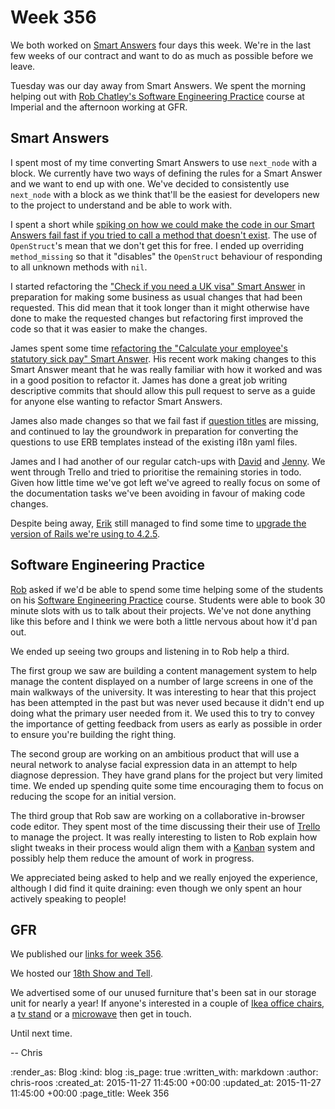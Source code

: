 Week 356
========

We both worked on [Smart Answers][smart-answers] four days this week. We're in the last few weeks of our contract and want to do as much as possible before we leave.

Tuesday was our day away from Smart Answers. We spent the morning helping out with [Rob Chatley's Software Engineering Practice][rbc-302] course at Imperial and the afternoon working at GFR.

## Smart Answers

I spent most of my time converting Smart Answers to use `next_node` with a block. We currently have two ways of defining the rules for a Smart Answer and we want to end up with one. We've decided to consistently use `next_node` with a block as we think that'll be the easiest for developers new to the project to understand and be able to work with.

I spent a short while [spiking on how we could make the code in our Smart Answers fail fast if you tried to call a method that doesn't exist][pr-2071]. The use of `OpenStruct`'s mean that we don't get this for free. I ended up overriding `method_missing` so that it "disables" the `OpenStruct` behaviour of responding to all unknown methods with `nil`.

I started refactoring the ["Check if you need a UK visa" Smart Answer][check-uk-visa] in preparation for making some business as usual changes that had been requested. This did mean that it took longer than it might otherwise have done to make the requested changes but refactoring first improved the code so that it was easier to make the changes.

James spent some time [refactoring the "Calculate your employee's statutory sick pay" Smart Answer][pr-2068]. His recent work making changes to this Smart Answer meant that he was really familiar with how it worked and was in a good position to refactor it. James has done a great job writing descriptive commits that should allow this pull request to serve as a guide for anyone else wanting to refactor Smart Answers.

James also made changes so that we fail fast if [question titles][pr-2075] are missing, and continued to lay the groundwork in preparation for converting the questions to use ERB templates instead of the existing i18n yaml files.

James and I had another of our regular catch-ups with [David][david-singleton] and [Jenny][jenny-duckett]. We went through Trello and tried to prioritise the remaining stories in todo. Given how little time we've got left we've agreed to really focus on some of the documentation tasks we've been avoiding in favour of making code changes.

Despite being away, [Erik][erik-eide] still managed to find some time to [upgrade the version of Rails we're using to 4.2.5][pr-2084].

## Software Engineering Practice

[Rob][rob-chatley] asked if we'd be able to spend some time helping some of the students on his [Software Engineering Practice][rbc-302] course. Students were able to book 30 minute slots with us to talk about their projects. We've not done anything like this before and I think we were both a little nervous about how it'd pan out.

We ended up seeing two groups and listening in to Rob help a third.

The first group we saw are building a content management system to help manage the content displayed on a number of large screens in one of the main walkways of the university. It was interesting to hear that this project has been attempted in the past but was never used because it didn't end up doing what the primary user needed from it. We used this to try to convey the importance of getting feedback from users as early as possible in order to ensure you're building the right thing.

The second group are working on an ambitious product that will use a neural network to analyse facial expression data in an attempt to help diagnose depression. They have grand plans for the project but very limited time. We ended up spending quite some time encouraging them to focus on reducing the scope for an initial version.

The third group that Rob saw are working on a collaborative in-browser code editor. They spent most of the time discussing their their use of [Trello][trello] to manage the project. It was really interesting to listen to Rob explain how slight tweaks in their process would align them with a [Kanban][kanban] system and possibly help them reduce the amount of work in progress.

We appreciated being asked to help and we really enjoyed the experience, although I did find it quite draining: even though we only spent an hour actively speaking to people!

## GFR

We published our [links for week 356][week-356-links].

We hosted our [18th Show and Tell][show-and-tell-18].

We advertised some of our unused furniture that's been sat in our storage unit for nearly a year! If anyone's interested in a couple of [Ikea office chairs][gumtree-ikea-chair], a [tv stand][gumtree-tv-stand] or a [microwave][gumtree-microwave] then get in touch.

Until next time.

-- Chris

[check-uk-visa]: https://www.gov.uk/check-uk-visa
[david-singleton]: http://dsingleton.co.uk/
[erik-eide]: https://github.com/erik-eide
[gumtree-ikea-chair]: https://www.gumtree.com/p/for-sale/2-x-ikea-vilgotnominell-swivel-chairs-with-nominell-armrests/1141696958
[gumtree-microwave]: https://www.gumtree.com/p/for-sale/sanyo-em-g255aw-microwave-oven/1141696290
[gumtree-tv-stand]: https://www.gumtree.com/p/for-sale/fs1040-2m-tall-tv-trolley-floor-stand-w-mounting-bracket-for-lcdplasma-tvs-glass-shelves/1141683137
[jenny-duckett]: https://twitter.com/jenny_duckett
[kanban]: https://en.wikipedia.org/wiki/Kanban
[pr-2068]: https://github.com/alphagov/smart-answers/pull/2068
[pr-2071]: https://github.com/alphagov/smart-answers/pull/2071
[pr-2075]: https://github.com/alphagov/smart-answers/pull/2075
[pr-2084]: https://github.com/alphagov/smart-answers/pull/2084
[rbc-302]: https://www.doc.ic.ac.uk/~rbc/302/
[rob-chatley]: https://www.doc.ic.ac.uk/~rbc/
[show-and-tell-18]: /show-and-tell-18
[smart-answers]: https://github.com/alphagov/smart-answers
[trello]: https://trello.com/
[week-356-links]: /week-356-links

:render_as: Blog
:kind: blog
:is_page: true
:written_with: markdown
:author: chris-roos
:created_at: 2015-11-27 11:45:00 +00:00
:updated_at: 2015-11-27 11:45:00 +00:00
:page_title: Week 356
